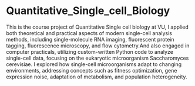 # Quantitative_Single_cell_Biology
This is the course project of Quantitative Single cell biology at VU, I applied both theoretical and practical aspects of modern single-cell analysis methods, including single-molecule RNA imaging, fluorescent protein tagging, fluorescence microscopy, and flow cytometry.And also engaged in computer practicals, utilizing custom-written Python code to analyze single-cell data, focusing on the eukaryotic microorganism Saccharomyces cerevisiae. I explored how single-cell microorganisms adapt to changing environments, addressing concepts such as fitness optimization, gene expression noise, adaptation of metabolism, and population heterogeneity.
